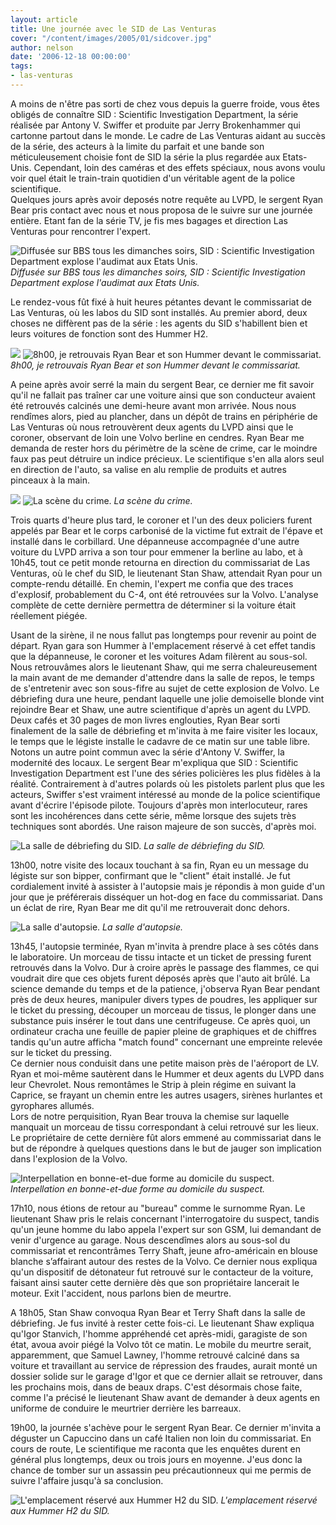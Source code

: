 ```yaml
---
layout: article
title: Une journée avec le SID de Las Venturas
cover: "/content/images/2005/01/sidcover.jpg"
author: nelson
date: '2006-12-18 00:00:00'
tags:
- las-venturas
---
```


A moins de n'être pas sorti de chez vous depuis la guerre froide, vous êtes obligés de connaître SID : Scientific Investigation Department, la série réalisée par Antony V. Swiffer et produite par Jerry Brokenhammer qui cartonne partout dans le monde. Le cadre de Las Venturas aidant au succès de la série, des acteurs à la limite du parfait et une bande son méticuleusement choisie font de SID la série la plus regardée aux Etats-Unis. Cependant, loin des caméras et des effets spéciaux, nous avons voulu voir quel était le train-train quotidien d'un véritable agent de la police scientifique.  
Quelques jours après avoir deposés notre requête au LVPD, le sergent Ryan Bear pris contact avec nous et nous proposa de le suivre sur une journée entière. Etant fan de la série TV, je fis mes bagages et direction Las Venturas pour rencontrer l'expert.

![Diffusée sur BBS tous les dimanches soirs, SID : Scientific Investigation Department explose l'audimat aux Etats Unis.](/content/images/2005/01/sidcover.jpg)
_Diffusée sur BBS tous les dimanches soirs, SID : Scientific Investigation Department explose l'audimat aux Etats Unis._

Le rendez-vous fût fixé à huit heures pétantes devant le commissariat de Las Venturas, où les labos du SID sont installés. Au premier abord, deux choses ne diffèrent pas de la série : les agents du SID s'habillent bien et leurs voitures de fonction sont des Hummer H2.

![](/content/images/2005/01/sidryanbear.jpg)
![8h00, je retrouvais Ryan Bear et son Hummer devant le commissariat.](/content/images/2005/01/sidrdv.jpg)
_8h00, je retrouvais Ryan Bear et son Hummer devant le commissariat._

A peine après avoir serré la main du sergent Bear, ce dernier me fit savoir qu'il ne fallait pas traîner car une voiture ainsi que son conducteur avaient été retrouvés calcinés une demi-heure avant mon arrivée. Nous nous rendîmes alors, pied au plancher, dans un dépôt de trains en périphérie de Las Venturas où nous retrouvèrent deux agents du LVPD ainsi que le coroner, observant de loin une Volvo berline en cendres. Ryan Bear me demanda de rester hors du périmètre de la scène de crime, car le moindre faux pas peut détruire un indice précieux. Le scientifique s'en alla alors seul en direction de l'auto, sa valise en alu remplie de produits et autres pinceaux à la main.

![](/content/images/2005/01/sidcrimescene2.jpg)
![La scène du crime.](/content/images/2005/01/sidcrimescene1.jpg)
_La scène du crime._

Trois quarts d'heure plus tard, le coroner et l'un des deux policiers furent appelés par Bear et le corps carbonisé de la victime fut extrait de l'épave et installé dans le corbillard. Une dépanneuse accompagnée d'une autre voiture du LVPD arriva a son tour pour emmener la berline au labo, et&nbsp;à 10h45, tout ce petit monde retourna en direction du commissariat de Las Venturas, où le chef du SID, le lieutenant Stan Shaw, attendait Ryan pour un compte-rendu détaillé. En chemin, l'expert me confia que des traces d'explosif, probablement du C-4, ont été retrouvées sur la Volvo. L'analyse complète de cette dernière permettra de déterminer si la voiture était réellement piégée.

Usant de la sirène, il ne nous fallut pas longtemps pour revenir au point de départ. Ryan gara son Hummer à l'emplacement réservé à cet effet tandis que la dépanneuse, le coroner et les voitures Adam filèrent au sous-sol.  
Nous retrouvâmes alors le lieutenant Shaw, qui me serra chaleureusement la main avant de me demander d'attendre dans la salle de repos, le temps de s'entretenir avec son sous-fifre au sujet de cette explosion de Volvo. Le débriefing dura une heure, pendant laquelle une jolie demoiselle blonde vint rejoindre Bear et Shaw, une autre scientifique d'après un agent du LVPD.  
Deux cafés et 30 pages de mon livres englouties, Ryan Bear sorti finalement de la salle de débriefing et m'invita à me faire visiter les locaux, le temps que le légiste installe le cadavre de ce matin sur une table libre. Notons un autre point commun avec la série d'Antony V. Swiffer, la modernité des locaux. Le sergent Bear m'expliqua que SID : Scientific Investigation Department est l'une des séries policières les plus fidèles à la réalité. Contrairement à d'autres polards où les pistolets parlent plus que les acteurs, Swiffer s'est vraiment intéressé au monde de la police scientifique avant d'écrire l'épisode pilote. Toujours d'après mon interlocuteur, rares sont les incohérences dans cette série, même lorsque des sujets très techniques sont abordés. Une raison majeure de son succès, d'après moi.

![La salle de débriefing du SID.](/content/images/2005/01/sidebriefing.jpg)
_La salle de débriefing du SID._

13h00, notre visite des locaux touchant à sa fin, Ryan eu un message du légiste sur son bipper, confirmant que le "client" était installé. Je fut cordialement invité à assister à l'autopsie mais je répondis à mon guide d'un jour que je préférerais disséquer un hot-dog en face du commissariat. Dans un éclat de rire, Ryan Bear me dit qu'il me retrouverait donc dehors.

![La salle d'autopsie.](/content/images/2005/01/sidautopsie.jpg)
_La salle d'autopsie._

13h45, l'autopsie terminée, Ryan m'invita à prendre place à ses côtés dans le laboratoire. Un morceau de tissu intacte et un ticket de pressing furent retrouvés dans la Volvo. Dur à croire après le passage des flammes, ce qui voudrait dire que ces objets furent déposés après que l'auto ait brûlé. La science demande du temps et de la patience, j'observa Ryan Bear pendant près de deux heures, manipuler divers types de poudres, les appliquer sur le ticket du pressing, découper un morceau de tissus, le plonger dans une substance puis insérer le tout dans une centrifugeuse. Ce après quoi, un ordinateur cracha une feuille de papier pleine de graphiques et de chiffres tandis qu'un autre afficha "match found" concernant une empreinte relevée sur le ticket du pressing.  
Ce dernier nous conduisit dans une petite maison près de l'aéroport de LV. Ryan et moi-même sautèrent dans le Hummer et deux agents du LVPD dans leur Chevrolet. Nous remontâmes le Strip à plein régime en suivant la Caprice, se frayant un chemin entre les autres usagers, sirènes hurlantes et gyrophares allumés.  
Lors de notre perquisition, Ryan Bear trouva la chemise sur laquelle manquait un morceau de tissu correspondant à celui retrouvé sur les lieux. Le propriétaire de cette dernière fût alors emmené au commissariat dans le but de répondre à quelques questions dans le but de jauger son implication dans l'explosion de la Volvo.

![Interpellation en bonne-et-due forme au domicile du suspect.](/content/images/2005/01/sidmaison.jpg)
_Interpellation en bonne-et-due forme au domicile du suspect._

17h10, nous étions de retour au "bureau" comme le surnomme Ryan. Le lieutenant Shaw pris le relais concernant l'interrogatoire du suspect, tandis qu'un jeune homme du labo appela l'expert sur son GSM, lui demandant de venir d'urgence au garage. Nous descendîmes alors au sous-sol du commissariat et rencontrâmes Terry Shaft, jeune afro-américain en blouse blanche s’affairant autour des restes de la Volvo. Ce dernier nous expliqua qu'un dispositif de détonateur fut retrouvé sur le contacteur de la voiture, faisant ainsi sauter cette dernière dès que son propriétaire lancerait le moteur. Exit l'accident, nous parlons bien de meurtre.

A 18h05, Stan Shaw convoqua Ryan Bear et Terry Shaft dans la salle de débriefing. Je fus invité à rester cette fois-ci. Le lieutenant Shaw expliqua qu'Igor Stanvich, l'homme appréhendé cet après-midi, garagiste de son état, avoua avoir piégé la Volvo tôt ce matin. Le mobile du meurtre serait, apparemment, que Samuel Lawney, l'homme retrouvé calciné dans sa voiture et travaillant au service de répression des fraudes, aurait monté un dossier solide sur le garage d'Igor et que ce dernier allait se retrouver, dans les prochains mois, dans de beaux draps. C'est désormais chose faite, comme l'a précisé le lieutenant Shaw avant de demander à deux agents en uniforme de conduire le meurtrier derrière les barreaux.

19h00, la journée s'achève pour le sergent Ryan Bear. Ce dernier m'invita a déguster un Capuccino dans un café Italien non loin du commissariat. En cours de route, Le scientifique me raconta que les enquêtes durent en général plus longtemps, deux ou trois jours en moyenne. J'eus donc la chance de tomber sur un assassin peu précautionneux qui me permis de suivre l'affaire jusqu'à sa conclusion.

![L'emplacement réservé aux Hummer H2 du SID.](/content/images/2005/01/sidh2park.jpg)
_L'emplacement réservé aux Hummer H2 du SID._

<!--kg-card-end: markdown-->
